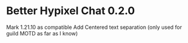 # Better Hypixel Chat 0.2.0

Mark 1.21.10 as compatible
Add Centered text separation (only used for guild MOTD as far as I know)